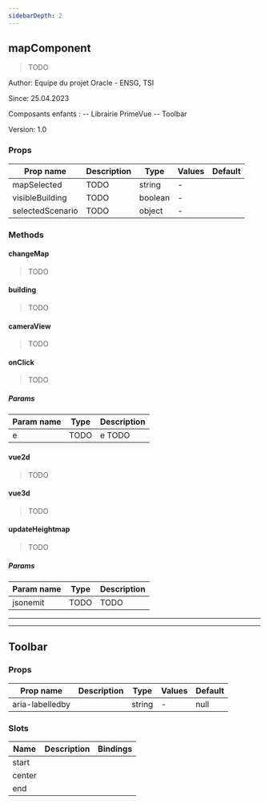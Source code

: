 ```yaml
---
sidebarDepth: 2
---
```


## mapComponent

> TODO

Author: Equipe du projet Oracle - ENSG, TSI

Since: 25.04.2023

Composants enfants :
-- Librairie PrimeVue --
Toolbar

Version: 1.0

### Props

| Prop name        | Description | Type    | Values | Default |
| ---------------- | ----------- | ------- | ------ | ------- |
| mapSelected      | TODO        | string  | -      |         |
| visibleBuilding  | TODO        | boolean | -      |         |
| selectedScenario | TODO        | object  | -      |         |

### Methods

#### changeMap

> TODO

#### building

> TODO

#### cameraView

> TODO

#### onClick

> TODO

##### Params

| Param name | Type | Description |
| ---------- | ---- | ----------- |
| e          | TODO | e TODO      |

#### vue2d

> TODO

#### vue3d

> TODO

#### updateHeightmap

> TODO

##### Params

| Param name | Type | Description |
| ---------- | ---- | ----------- |
| jsonemit   | TODO | TODO        |

---

---

## Toolbar

### Props

| Prop name       | Description | Type   | Values | Default |
| --------------- | ----------- | ------ | ------ | ------- |
| aria-labelledby |             | string | -      | null    |

### Slots

| Name   | Description | Bindings |
| ------ | ----------- | -------- |
| start  |             |          |
| center |             |          |
| end    |             |          |

